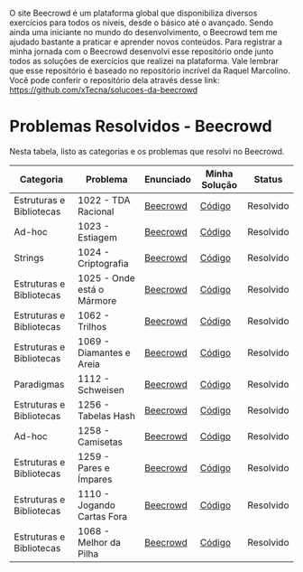 O site Beecrowd é um plataforma global que disponibiliza diversos exercícios para todos os níveis, desde o básico até o avançado. Sendo ainda uma iniciante no mundo do desenvolvimento, o Beecrowd tem me ajudado bastante a praticar e aprender novos conteúdos. Para registrar a minha jornada com o Beecrowd desenvolvi esse repositório onde junto todos as soluções de exercícios que realizei na plataforma. Vale lembrar que esse repositório é baseado no repositório incrível da Raquel Marcolino. Você pode conferir o repositório dela através desse link: https://github.com/xTecna/solucoes-da-beecrowd

# Problemas Resolvidos - Beecrowd  

Nesta tabela, listo as categorias e os problemas que resolvi no Beecrowd.

| Categoria                | Problema | Enunciado | Minha Solução | Status |
|--------------------------|----------|-----------|---------------|--------|
| Estruturas e Bibliotecas | 1022 - TDA Racional | [Beecrowd](https://www.beecrowd.com.br/judge/pt/problems/view/1022) | [Código](../blob/main/1022-TDA%20Racional.cpp) | Resolvido |
| Ad-hoc                   | 1023 - Estiagem | [Beecrowd](https://www.beecrowd.com.br/judge/pt/problems/view/1023) | [Código](../blob/main/1023-Estiagem.c) | Resolvido |
| Strings                  | 1024 - Criptografia | [Beecrowd](https://www.beecrowd.com.br/judge/pt/problems/view/1024) | [Código](../blob/main/1024-Criptografia) | Resolvido |
| Estruturas e Bibliotecas | 1025 - Onde está o Mármore | [Beecrowd](https://www.beecrowd.com.br/judge/pt/problems/view/1025) | [Código](../blob/main/1025-Onde%20está%20o%20Mármore.cpp) | Resolvido |
| Estruturas e Bibliotecas | 1062 - Trilhos | [Beecrowd](https://www.beecrowd.com.br/judge/pt/problems/view/1062) | [Código](../blob/main/1062-Trilhos.c) | Resolvido |
| Estruturas e Bibliotecas | 1069 - Diamantes e Areia | [Beecrowd](https://www.beecrowd.com.br/judge/pt/problems/view/1069) | [Código](../blob/main/1069.py) | Resolvido |
| Paradigmas               | 1112 - Schweisen | [Beecrowd](https://www.beecrowd.com.br/judge/pt/problems/view/1112) | [Código](../blob/main/1112%20-%20Schweisen.py) | Resolvido |
| Estruturas e Bibliotecas | 1256 - Tabelas Hash | [Beecrowd](https://www.beecrowd.com.br/judge/pt/problems/view/1256) | [Código](../blob/main/1256_Tabelas_Hash.py) | Resolvido |
| Ad-hoc                   | 1258 - Camisetas | [Beecrowd](https://www.beecrowd.com.br/judge/pt/problems/view/1258) | [Código](../blob/main/1258%20-%20Camisetas.cpp) | Resolvido |
| Estruturas e Bibliotecas | 1259 - Pares e Ímpares | [Beecrowd](https://www.beecrowd.com.br/judge/pt/problems/view/1259) | [Código](../blob/main/1259.cpp) | Resolvido |
| Estruturas e Bibliotecas | 1110 - Jogando Cartas Fora | [Beecrowd](https://www.beecrowd.com.br/judge/pt/problems/view/1110) | [Código](../blob/main/Jogando%20Cartas%20Fora.cpp) | Resolvido |
| Estruturas e Bibliotecas | 1068 - Melhor da Pilha | [Beecrowd](https://www.beecrowd.com.br/judge/pt/problems/view/1068) | [Código](../blob/main/Melhor_da_Pilha.c) | Resolvido |




